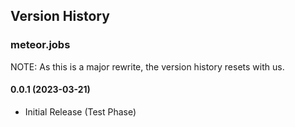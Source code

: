 
## Version History

### meteor.jobs

NOTE: As this is a major rewrite, the version history resets with us.

#### 0.0.1 (2023-03-21)

- Initial Release (Test Phase)
